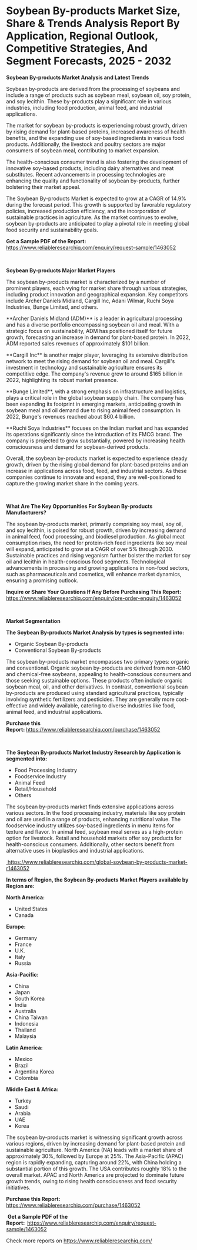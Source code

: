 <p><h1>Soybean By-products Market Size, Share & Trends Analysis Report By Application, Regional Outlook, Competitive Strategies, And Segment Forecasts, 2025 - 2032</h1></p><p><strong>Soybean By-products Market Analysis and Latest Trends</strong></p>
<p><p>Soybean by-products are derived from the processing of soybeans and include a range of products such as soybean meal, soybean oil, soy protein, and soy lecithin. These by-products play a significant role in various industries, including food production, animal feed, and industrial applications. </p><p>The market for soybean by-products is experiencing robust growth, driven by rising demand for plant-based proteins, increased awareness of health benefits, and the expanding use of soy-based ingredients in various food products. Additionally, the livestock and poultry sectors are major consumers of soybean meal, contributing to market expansion. </p><p>The health-conscious consumer trend is also fostering the development of innovative soy-based products, including dairy alternatives and meat substitutes. Recent advancements in processing technologies are enhancing the quality and functionality of soybean by-products, further bolstering their market appeal.</p><p>The Soybean By-products Market is expected to grow at a CAGR of 14.9% during the forecast period. This growth is supported by favorable regulatory policies, increased production efficiency, and the incorporation of sustainable practices in agriculture. As the market continues to evolve, soybean by-products are anticipated to play a pivotal role in meeting global food security and sustainability goals.</p></p>
<p><strong>Get a Sample PDF of the Report:&nbsp;</strong> <a href="https://www.reliableresearchiq.com/enquiry/request-sample/1463052?utm_campaign=2442&utm_medium=2&utm_source=Github&utm_content=ia&utm_term=15022025&utm_id=soybean-by-products">https://www.reliableresearchiq.com/enquiry/request-sample/1463052</a></p>
<p>&nbsp;</p>
<p><strong>Soybean By-products Major Market Players</strong></p>
<p><p>The soybean by-products market is characterized by a number of prominent players, each vying for market share through various strategies, including product innovation and geographical expansion. Key competitors include Archer Daniels Midland, Cargill Inc, Adani Wilmar, Ruchi Soya Industries, Bunge Limited, and others.</p><p>**Archer Daniels Midland (ADM)** is a leader in agricultural processing and has a diverse portfolio encompassing soybean oil and meal. With a strategic focus on sustainability, ADM has positioned itself for future growth, forecasting an increase in demand for plant-based protein. In 2022, ADM reported sales revenues of approximately $101 billion.</p><p>**Cargill Inc** is another major player, leveraging its extensive distribution network to meet the rising demand for soybean oil and meal. Cargill's investment in technology and sustainable agriculture ensures its competitive edge. The company's revenue grew to around $165 billion in 2022, highlighting its robust market presence.</p><p>**Bunge Limited**, with a strong emphasis on infrastructure and logistics, plays a critical role in the global soybean supply chain. The company has been expanding its footprint in emerging markets, anticipating growth in soybean meal and oil demand due to rising animal feed consumption. In 2022, Bunge's revenues reached about $60.4 billion.</p><p>**Ruchi Soya Industries** focuses on the Indian market and has expanded its operations significantly since the introduction of its FMCG brand. The company is projected to grow substantially, powered by increasing health consciousness and demand for soybean-derived products.</p><p>Overall, the soybean by-products market is expected to experience steady growth, driven by the rising global demand for plant-based proteins and an increase in applications across food, feed, and industrial sectors. As these companies continue to innovate and expand, they are well-positioned to capture the growing market share in the coming years.</p></p>
<p>&nbsp;</p>
<p><strong>What Are The Key Opportunities For Soybean By-products Manufacturers?</strong></p>
<p><p>The soybean by-products market, primarily comprising soy meal, soy oil, and soy lecithin, is poised for robust growth, driven by increasing demand in animal feed, food processing, and biodiesel production. As global meat consumption rises, the need for protein-rich feed ingredients like soy meal will expand, anticipated to grow at a CAGR of over 5% through 2030. Sustainable practices and rising veganism further bolster the market for soy oil and lecithin in health-conscious food segments. Technological advancements in processing and growing applications in non-food sectors, such as pharmaceuticals and cosmetics, will enhance market dynamics, ensuring a promising outlook.</p></p>
<p><strong>Inquire or Share Your Questions If Any Before Purchasing This Report:</strong> <a href="https://www.reliableresearchiq.com/enquiry/pre-order-enquiry/1463052?utm_campaign=2442&utm_medium=2&utm_source=Github&utm_content=ia&utm_term=15022025&utm_id=soybean-by-products">https://www.reliableresearchiq.com/enquiry/pre-order-enquiry/1463052</a></p>
<p>&nbsp;</p>
<p><strong>Market Segmentation</strong></p>
<p><strong>The Soybean By-products Market Analysis by types is segmented into:</strong></p>
<p><ul><li>Organic Soybean By-products</li><li>Conventional Soybean By-products</li></ul></p>
<p><p>The soybean by-products market encompasses two primary types: organic and conventional. Organic soybean by-products are derived from non-GMO and chemical-free soybeans, appealing to health-conscious consumers and those seeking sustainable options. These products often include organic soybean meal, oil, and other derivatives. In contrast, conventional soybean by-products are produced using standard agricultural practices, typically involving synthetic fertilizers and pesticides. They are generally more cost-effective and widely available, catering to diverse industries like food, animal feed, and industrial applications.</p></p>
<p><strong>Purchase this Report:&nbsp;</strong><a href="https://www.reliableresearchiq.com/purchase/1463052?utm_campaign=2442&utm_medium=2&utm_source=Github&utm_content=ia&utm_term=15022025&utm_id=soybean-by-products">https://www.reliableresearchiq.com/purchase/1463052</a></p>
<p>&nbsp;</p>
<p><strong>The Soybean By-products Market Industry Research by Application is segmented into:</strong></p>
<p><ul><li>Food Processing Industry</li><li>Foodservice Industry</li><li>Animal Feed</li><li>Retail/Household</li><li>Others</li></ul></p>
<p><p>The soybean by-products market finds extensive applications across various sectors. In the food processing industry, materials like soy protein and oil are used in a range of products, enhancing nutritional value. The foodservice industry utilizes soy-based ingredients in menu items for texture and flavor. In animal feed, soybean meal serves as a high-protein option for livestock. Retail and household markets offer soy products for health-conscious consumers. Additionally, other sectors benefit from alternative uses in bioplastics and industrial applications.</p></p>
<p><a href="https://www.reliableresearchiq.com/global-soybean-by-products-market-r1463052?utm_campaign=2442&utm_medium=2&utm_source=Github&utm_content=ia&utm_term=15022025&utm_id=soybean-by-products">&nbsp;https://www.reliableresearchiq.com/global-soybean-by-products-market-r1463052</a></p>
<p><strong>In terms of Region, the Soybean By-products Market Players available by Region are:</strong></p>
<p>
    <p> <strong> North America: </strong>
        <ul>
            <li>United States</li>
            <li>Canada</li>
        </ul>
        </p> 
    <p> <strong> Europe: </strong>
        <ul>
            <li>Germany</li>
            <li>France</li>
            <li>U.K.</li>
            <li>Italy</li>
            <li>Russia</li>
        </ul>
        </p> 
    <p> <strong> Asia-Pacific: </strong>
        <ul>
            <li>China</li>
            <li>Japan</li>
            <li>South Korea</li>
            <li>India</li>
            <li>Australia</li>
            <li>China Taiwan</li>
            <li>Indonesia</li>
            <li>Thailand</li>
            <li>Malaysia</li>
        </ul>
        </p> 
    <p> <strong> Latin America: </strong>
        <ul>
            <li>Mexico</li>
            <li>Brazil</li>
            <li>Argentina Korea</li>
            <li>Colombia</li>
        </ul>
        </p> 
    <p> <strong> Middle East & Africa: </strong>
        <ul>
            <li>Turkey</li>
            <li>Saudi</li>
            <li>Arabia</li>
            <li>UAE</li>
            <li>Korea</li>
        </ul>
    </p>
    </p>
<p><p>The soybean by-products market is witnessing significant growth across various regions, driven by increasing demand for plant-based protein and sustainable agriculture. North America (NA) leads with a market share of approximately 30%, followed by Europe at 25%. The Asia-Pacific (APAC) region is rapidly expanding, capturing around 22%, with China holding a substantial portion of this growth. The USA contributes roughly 18% to the overall market. APAC and North America are projected to dominate future growth trends, owing to rising health consciousness and food security initiatives.</p></p>
<p><strong>Purchase this Report: </strong><a href="https://www.reliableresearchiq.com/purchase/1463052?utm_campaign=2442&utm_medium=2&utm_source=Github&utm_content=ia&utm_term=15022025&utm_id=soybean-by-products">https://www.reliableresearchiq.com/purchase/1463052</a></p>
<p>&nbsp;<strong>Get a Sample PDF of the Report:&nbsp;&nbsp;</strong><a href="https://www.reliableresearchiq.com/enquiry/request-sample/1463052?utm_campaign=2442&utm_medium=2&utm_source=Github&utm_content=ia&utm_term=15022025&utm_id=soybean-by-products">https://www.reliableresearchiq.com/enquiry/request-sample/1463052</a></p>
<p><strong></strong></p>
<p>Check more reports on <a href="https://www.reliableresearchiq.com/?utm_campaign=2442&utm_medium=2&utm_source=Github&utm_content=ia&utm_term=15022025&utm_id=soybean-by-products">https://www.reliableresearchiq.com/</a></p>
